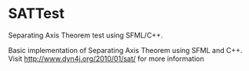 # SATTest
Separating Axis Theorem test using SFML/C++.

Basic implementation of Separating Axis Theorem using SFML and C++. 
Visit http://www.dyn4j.org/2010/01/sat/ for more information
